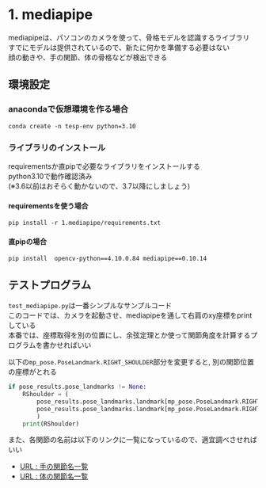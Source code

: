 # 1. mediapipe
mediapipeは、パソコンのカメラを使って、骨格モデルを認識するライブラリ  
すでにモデルは提供されているので、新たに何かを準備する必要はない  
顔の動きや、手の関節、体の骨格などが検出できる  

## 環境設定

### anacondaで仮想環境を作る場合
~~~
conda create -n tesp-env python=3.10
~~~

### ライブラリのインストール
requirementsか直pipで必要なライブラリをインストールする  
python3.10で動作確認済み  
(※3.6以前はおそらく動かないので、3.7以降にしましょう)

#### requirementsを使う場合
~~~
pip install -r 1.mediapipe/requirements.txt
~~~

#### 直pipの場合
~~~
pip install  opencv-python==4.10.0.84 mediapipe==0.10.14
~~~

## テストプログラム
`test_mediapipe.py`は一番シンプルなサンプルコード  
このコードでは、カメラを起動させ、mediapipeを通して右肩のxy座標をprintしている  
本番では、座標取得を別の位置にし、余弦定理とか使って関節角度を計算するプログラムを書かせればいい  

以下の`mp_pose.PoseLandmark.RIGHT_SHOULDER`部分を変更すると, 別の関節位置の座標がとれる
~~~python
if pose_results.pose_landmarks != None:
    RShoulder = (
        pose_results.pose_landmarks.landmark[mp_pose.PoseLandmark.RIGHT_SHOULDER].x, 
        pose_results.pose_landmarks.landmark[mp_pose.PoseLandmark.RIGHT_SHOULDER].y
        )
    print(RShoulder)
~~~

また、各関節の名前は以下のリンクに一覧になっているので、適宜調べさせればいい  
- [URL : 手の関節名一覧](https://ai.google.dev/edge/mediapipe/solutions/vision/gesture_recognizer?hl=ja)
- [URL : 体の関節名一覧](https://ai.google.dev/edge/mediapipe/solutions/vision/pose_landmarker?hl=ja)
